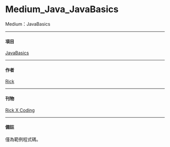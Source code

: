 # Medium_Java_JavaBasics
Medium：JavaBasics

***
#### 項目
[JavaBasics](https://medium.com/rick-x-coding/tagged/java-basics)

***
#### 作者
[Rick](https://medium.com/@RickBSR)

***
#### 刊物
[Rick X Coding](https://medium.com/rick-x-coding)

***
#### 備註
僅為範例程式碼。
